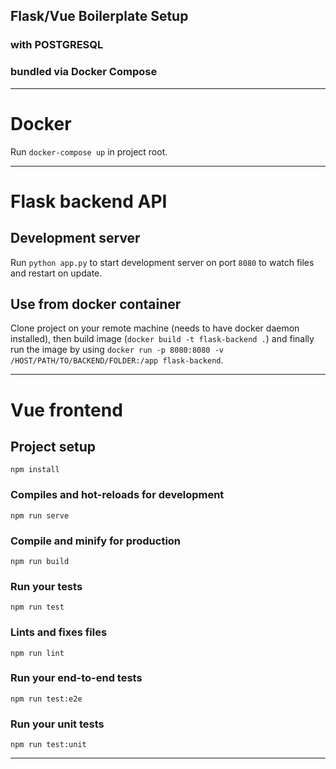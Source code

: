 

## Flask/Vue Boilerplate Setup 

### with POSTGRESQL
### bundled via Docker Compose


----
# Docker

Run `docker-compose up` in project root.

----

# Flask backend API

## Development server

Run `python app.py` to start development server on port `8080` to watch files and restart on update.


## Use from docker container

Clone project on your remote machine (needs to have docker daemon installed), then build image (`docker build -t flask-backend .`) and finally run the image by using `docker run -p 8080:8080 -v /HOST/PATH/TO/BACKEND/FOLDER:/app flask-backend`.

----

# Vue frontend

## Project setup
```
npm install
```

### Compiles and hot-reloads for development
```
npm run serve
```

### Compile and minify for production
```
npm run build
```

### Run your tests
```
npm run test
```

### Lints and fixes files
```
npm run lint
```

### Run your end-to-end tests
```
npm run test:e2e
```

### Run your unit tests
```
npm run test:unit
```


----
